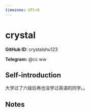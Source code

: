 ```yaml
---
timezone: UTC+8
---
```


# crystal

**GitHub ID:** crystalshu123

**Telegram:** @cc ww

## Self-introduction

大学过了六级后再也没学过英语的同学。。

## Notes

<!-- Content_START -->


<!-- Content_END -->
